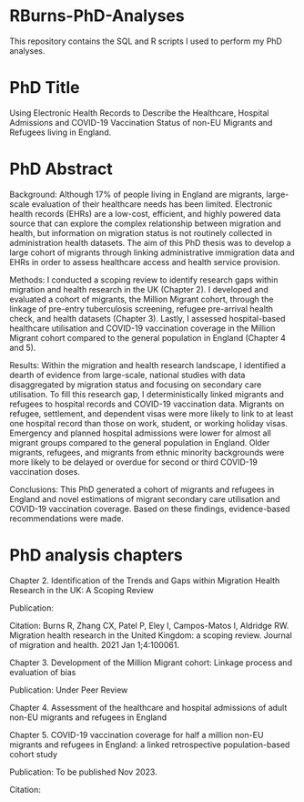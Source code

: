 # RBurns-PhD-Analyses
This repository contains the SQL and R scripts I used to perform my PhD analyses.

# PhD Title
Using Electronic Health Records to Describe the Healthcare, Hospital Admissions and COVID-19 Vaccination Status of non-EU Migrants and Refugees living in England.

# PhD Abstract

Background: Although 17% of people living in England are migrants, large-scale evaluation of their healthcare needs has been limited. Electronic health records (EHRs) are a low-cost, efficient, and highly powered data source that can explore the complex relationship between migration and health, but information on migration status is not routinely collected in administration health datasets. The aim of this PhD thesis was to develop a large cohort of migrants through linking administrative immigration data and EHRs in order to assess healthcare access and health service provision.

Methods: I conducted a scoping review to identify research gaps within migration and health research in the UK (Chapter 2). I developed and evaluated a cohort of migrants, the Million Migrant cohort, through the linkage of pre-entry tuberculosis screening, refugee pre-arrival health check, and health datasets (Chapter 3). Lastly, I assessed hospital-based healthcare utilisation and COVID-19 vaccination coverage in the Million Migrant cohort compared to the general population in England (Chapter 4 and 5).

Results: Within the migration and health research landscape, I identified a dearth of evidence from large-scale, national studies with data disaggregated by migration status and focusing on secondary care utilisation. To fill this research gap, I deterministically linked migrants and refugees to hospital records and COVID-19 vaccination data. Migrants on refugee, settlement, and dependent visas were more likely to link to at least one hospital record than those on work, student, or working holiday visas. Emergency and planned hospital admissions were lower for almost all migrant groups compared to the general population in England. Older migrants, refugees, and migrants from ethnic minority backgrounds were more likely to be delayed or overdue for second or third COVID-19 vaccination doses.

Conclusions: This PhD generated a cohort of migrants and refugees in England and novel estimations of migrant secondary care utilisation and COVID-19 vaccination coverage. Based on these findings, evidence-based recommendations were made.

# PhD analysis chapters

Chapter 2. Identification of the Trends and Gaps within Migration Health Research in the UK: A Scoping Review

Publication: 

Citation: Burns R, Zhang CX, Patel P, Eley I, Campos-Matos I, Aldridge RW. Migration health research in the United Kingdom: a scoping review. Journal of migration and health. 2021 Jan 1;4:100061.

Chapter 3. Development of the Million Migrant cohort: Linkage process and evaluation of bias

Publication: Under Peer Review

Chapter 4. Assessment of the healthcare and hospital admissions of adult non-EU migrants and refugees in England

Chapter 5. COVID-19 vaccination coverage for half a million non-EU migrants and refugees in England: a linked retrospective population-based cohort study

Publication: To be published Nov 2023.

Citation: 






